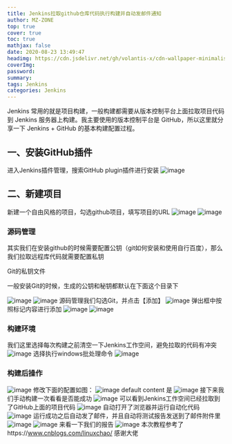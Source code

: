 ```yaml
---
title: Jenkins拉取github仓库代码执行构建并自动发邮件通知
author: MZ-ZONE
top: true
cover: true
toc: true
mathjax: false
date: 2020-08-23 13:49:47
headimg: https://cdn.jsdelivr.net/gh/volantis-x/cdn-wallpaper-minimalist/2020/052.jpg
coverImg:
password:
summary:
tags: Jenkins
categories: Jenkins
---
```

Jenkins 常用的就是项目构建，一般构建都需要从版本控制平台上面拉取项目代码到 Jenkins 服务器上构建。我主要使用的版本控制平台是 GitHub，所以这里就分享一下 Jenkins + GitHub 的基本构建配置过程。
## 一、安装GitHub插件
进入Jenkins插件管理，搜索GitHub plugin插件进行安装
![image](https://hexo-1301734500.cos.ap-chengdu.myqcloud.com/photos/blogpic/082301%20(12).png)
## 二、新建项目
新建一个自由风格的项目，勾选github项目，填写项目的URL
![image](https://hexo-1301734500.cos.ap-chengdu.myqcloud.com/photos/blogpic/082301%20(3).png)
![image](https://hexo-1301734500.cos.ap-chengdu.myqcloud.com/photos/blogpic/082301%20(11).png)
### 源码管理

其实我们在安装github的时候需要配置公钥（git如何安装和使用自行百度），那么我们拉取远程库代码就需要配置私钥

Git的私钥文件

一般安装Git的时候，生成的公钥和秘钥都默认在下面这个目录下

![image](https://hexo-1301734500.cos.ap-chengdu.myqcloud.com/photos/blogpic/082301%20(19).png)
![image](https://hexo-1301734500.cos.ap-chengdu.myqcloud.com/photos/blogpic/082301%20(6).png)
源码管理我们勾选Git，并点击【添加】
![image](https://hexo-1301734500.cos.ap-chengdu.myqcloud.com/photos/blogpic/082301%20(14).png)
弹出框中按照标记内容进行添加
![image](https://hexo-1301734500.cos.ap-chengdu.myqcloud.com/photos/blogpic/082301%20(1).png)
![image](https://hexo-1301734500.cos.ap-chengdu.myqcloud.com/photos/blogpic/082301%20(7).png)
### 构建环境

我们这里选择每次构建之前清空一下Jenkins工作空间，避免拉取的代码有冲突
![image](https://hexo-1301734500.cos.ap-chengdu.myqcloud.com/photos/blogpic/082301%20(8).png)
选择执行windows批处理命令
![image](https://hexo-1301734500.cos.ap-chengdu.myqcloud.com/photos/blogpic/082301%20(5).png)
### 构建后操作
![image](https://hexo-1301734500.cos.ap-chengdu.myqcloud.com/photos/blogpic/082301%20(16).png)
修改下面的配置如图：
![image](https://hexo-1301734500.cos.ap-chengdu.myqcloud.com/photos/blogpic/082301%20(13).png)
default content 是
![image](https://hexo-1301734500.cos.ap-chengdu.myqcloud.com/photos/blogpic/082301%20(10).png)
接下来我们手动构建一次看看是否能成功
![image](https://hexo-1301734500.cos.ap-chengdu.myqcloud.com/photos/blogpic/082301%20(15).png)
可以看到Jenkins工作空间已经拉取到了GitHub上面的项目代码
![image](https://hexo-1301734500.cos.ap-chengdu.myqcloud.com/photos/blogpic/082301%20(17).png)
自动打开了浏览器并运行自动化代码
![image](https://hexo-1301734500.cos.ap-chengdu.myqcloud.com/photos/blogpic/082301%20(18).png)
运行成功之后自动发了邮件，并且自动将测试报告发送到了邮件附件里
![image](https://hexo-1301734500.cos.ap-chengdu.myqcloud.com/photos/blogpic/082301%20(2).png)
![image](https://hexo-1301734500.cos.ap-chengdu.myqcloud.com/photos/blogpic/082301%20(4).png)
来看一下我们的报告
![image](https://hexo-1301734500.cos.ap-chengdu.myqcloud.com/photos/blogpic/082301%20(9).png)
本次教程参考了https://www.cnblogs.com/linuxchao/  感谢大佬